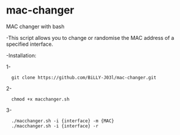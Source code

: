 # mac-changer
MAC changer with bash

-This script allows you to change or randomise the MAC address of a specified interface.

-Installation:

1-

      git clone https://github.com/BiLLY-J03l/mac-changer.git

2- 

      chmod +x macchanger.sh
      
3-

      ./macchanger.sh -i {interface} -m {MAC} 
      ./macchanger.sh -i {interface} -r
